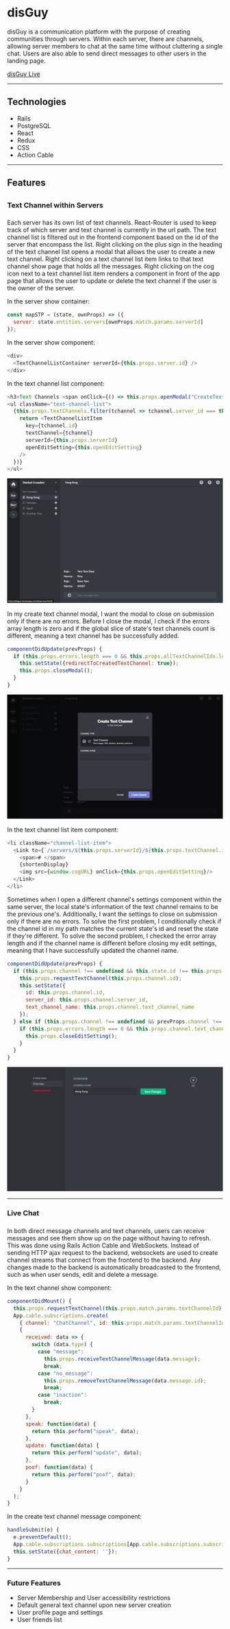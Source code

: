 # disGuy

disGuy is a communication platform with the purpose of creating communities through servers. Within each server, there are channels, allowing server members to chat at the same time without cluttering a single chat. Users are also able to send direct messages to other users in the landing page.

[disGuy Live](https://disguy.herokuapp.com/#/)

------
## Technologies

* Rails
* PostgreSQL
* React
* Redux
* CSS
* Action Cable

------
## Features
##
### Text Channel within Servers
###
Each server has its own list of text channels. React-Router is used to keep track of which server and text channel is currently in the url path. The text channel list is filtered out in the frontend component based on the id of the server that encompass the list. Right clicking on the plus sign in the heading of the text channel list opens a modal that allows the user to create a new text channel. Right clicking on a text channel list item links to that text channel show page that holds all the messages. Right clicking on the cog icon next to a text channel list item renders a component in front of the app page that allows the user to update or delete the text channel if the user is the owner of the server.

In the server show container:
```javascript
const mapSTP = (state, ownProps) => ({
  server: state.entities.servers[ownProps.match.params.serverId]
});
```

In the server show component:
```javascript
<div>
  <TextChannelListContainer serverId={this.props.server.id} />
</div>
```

In the text channel list component:
```javascript
<h3>Text Channels <span onClick={() => this.props.openModal("CreateTextChannel")} className="add-text-channel">+</span></h3>
<ul className="text-channel-list">
  {this.props.textChannels.filter(tchannel => tchannel.server_id === this.props.serverId).map(tchannel => {
    return <TextChannelListItem 
      key={tchannel.id} 
      textChannel={tchannel} 
      serverId={this.props.serverId}
      openEditSetting={this.openEditSetting}
    />
  })}
</ul>
```
![text channel index and show](https://github.com/hongchris96/disGuy/blob/main/readme_images/text_channel_list_show.png)

In my create text channel modal, I want the modal to close on submission only if there are no errors. Before I close the modal, I check if the errors array length is zero and if the global slice of state's text channels count is different, meaning a text channel has be successfully added. 
```javascript
componentDidUpdate(prevProps) {
  if (this.props.errors.length === 0 && this.props.allTextChannelIds.length !== prevProps.allTextChannelIds.length) {
    this.setState({redirectToCreatedTextChannel: true});
    this.props.closeModal();
  }
}
```

![text channel create](https://github.com/hongchris96/disGuy/blob/main/readme_images/create_text_channel.png)

In the text channel list item component:
```javascript
<li className="channel-list-item">
  <Link to={`/servers/${this.props.serverId}/${this.props.textChannel.id}`}>
    <span># </span>
    {shortenDisplay}
    <img src={window.cogURL} onClick={this.props.openEditSetting}/>
  </Link>
</li>
```

Sometimes when I open a different channel's settings component within the same server, the local state's information of the text channel remains to be the previous one's. Additionally, I want the settings to close on submission only if there are no errors. To solve the first problem, I conditionally check if the channel id in my path matches the current state's id and reset the state if they're different. To solve the second problem, I checked the error array length and if the channel name is different before closing my edit settings, meaning that I have successfully updated the channel name.
```javascript
componentDidUpdate(prevProps) {
  if (this.props.channel !== undefined && this.state.id !== this.props.channel.id) {
    this.props.requestTextChannel(this.props.channel.id);
    this.setState({
      id: this.props.channel.id,
      server_id: this.props.channel.server_id,
      text_channel_name: this.props.channel.text_channel_name
    });
  } else if (this.props.channel !== undefined && prevProps.channel !== undefined) {
    if (this.props.errors.length === 0 && this.props.channel.text_channel_name !== prevProps.channel.text_channel_name) {
      this.props.closeEditSetting();
    }
  }
}
```

![text channel update and destroy](https://github.com/hongchris96/disGuy/blob/main/readme_images/text_channel_edit_delete.png)

------
### Live Chat
###
In both direct message channels and text channels, users can receive messages and see them show up on the page without having to refresh. This was done using Rails Action Cable and WebSockets. Instead of sending HTTP ajax request to the backend, websockets are used to create channel streams that connect from the frontend to the backend. Any changes made to the backend is automatically broadcasted to the frontend, such as when user sends, edit and delete a message.

In the text channel show component:
```javascript
componentDidMount() {
  this.props.requestTextChannel(this.props.match.params.textChannelId);
  App.cable.subscriptions.create(
    { channel: "ChatChannel", id: this.props.match.params.textChannelId, type: 'text_channel'},
    {
      received: data => {
        switch (data.type) {
          case "message":
            this.props.receiveTextChannelMessage(data.message);
            break;
          case "no_message":
            this.props.removeTextChannelMessage(data.message.id);
            break;
          case "inaction":
            break;
        }
      },
      speak: function(data) {
        return this.perform("speak", data);
      },
      update: function(data) {
        return this.perform("update", data);
      },
      poof: function(data) {
        return this.perform("poof", data);
      }
    }
  );
}
```

In the create text channel message component:
```javascript
handleSubmit(e) {
  e.preventDefault();
  App.cable.subscriptions.subscriptions[App.cable.subscriptions.subscriptions.length-1].speak({ message: this.state });
  this.setState({chat_content: ''});
}
```

------
### Future Features

* Server Membership and User accessibility restrictions 
* Default general text channel upon new server creation
* User profile page and settings
* User friends list

